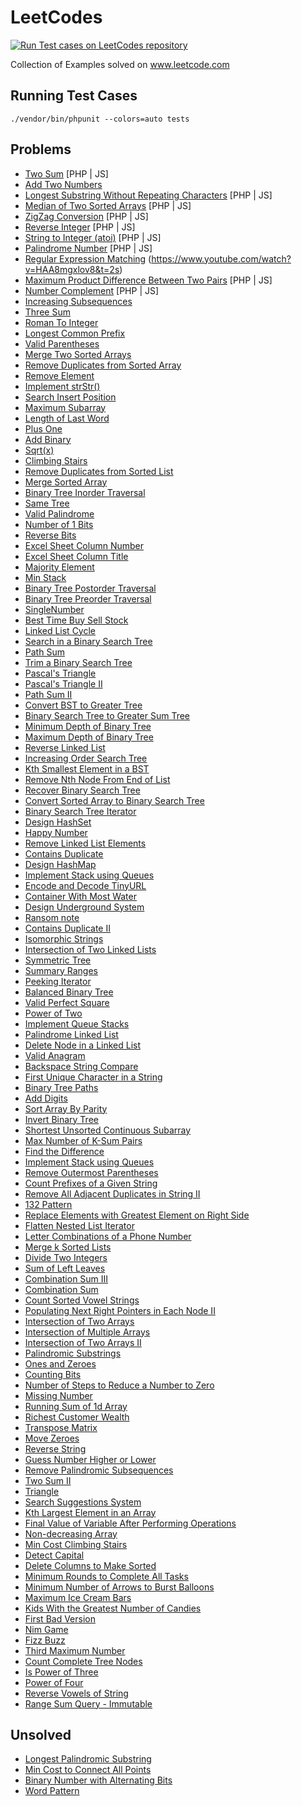 # LeetCodes

[![Run Test cases on LeetCodes repository](https://github.com/vishwac09/leet-codes/actions/workflows/leet-code-run-tests.yml/badge.svg?branch=master)](https://github.com/vishwac09/leet-codes/actions/workflows/leet-code-run-tests.yml)

Collection of Examples solved on www.leetcode.com

## Running Test Cases

```
./vendor/bin/phpunit --colors=auto tests
```

## Problems

- [Two Sum](https://leetcode.com/problems/two-sum) [PHP | JS]
- [Add Two Numbers](https://leetcode.com/problems/add-two-numbers)
- [Longest Substring Without Repeating Characters](https://leetcode.com/problems/longest-substring-without-repeating-characters) [PHP | JS]
- [Median of Two Sorted Arrays](https://leetcode.com/problems/median-of-two-sorted-arrays) [PHP | JS]
- [ZigZag Conversion](https://leetcode.com/problems/zigzag-conversion) [PHP | JS]
- [Reverse Integer](https://leetcode.com/problems/reverse-integer) [PHP | JS]
- [String to Integer (atoi)](https://leetcode.com/problems/string-to-integer-atoi) [PHP | JS]
- [Palindrome Number](https://leetcode.com/problems/palindrome-number) [PHP | JS]
- [Regular Expression Matching](https://leetcode.com/problems/regular-expression-matching) (https://www.youtube.com/watch?v=HAA8mgxlov8&t=2s)
- [Maximum Product Difference Between Two Pairs](https://leetcode.com/problems/maximum-product-difference-between-two-pairs/) [PHP | JS]
- [Number Complement](https://leetcode.com/problems/number-complement/) [PHP | JS]
- [Increasing Subsequences](https://leetcode.com/problems/increasing-subsequences/)
- [Three Sum](https://leetcode.com/problems/3sum/)
- [Roman To Integer](https://leetcode.com/problems/roman-to-integer/)
- [Longest Common Prefix](https://leetcode.com/problems/longest-common-prefix/)
- [Valid Parentheses](https://leetcode.com/problems/valid-parentheses/)
- [Merge Two Sorted Arrays](https://leetcode.com/problems/merge-two-sorted-lists/)
- [Remove Duplicates from Sorted Array](https://leetcode.com/problems/remove-duplicates-from-sorted-array/)
- [Remove Element](https://leetcode.com/problems/remove-element/)
- [Implement strStr()](https://leetcode.com/problems/implement-strstr/)
- [Search Insert Position](https://leetcode.com/problems/search-insert-position/)
- [Maximum Subarray](https://leetcode.com/problems/maximum-subarray/)
- [Length of Last Word](https://leetcode.com/problems/length-of-last-word/)
- [Plus One](https://leetcode.com/problems/plus-one/)
- [Add Binary](https://leetcode.com/problems/add-binary/)
- [Sqrt(x)](https://leetcode.com/problems/sqrtx/)
- [Climbing Stairs](https://leetcode.com/problems/climbing-stairs/)
- [Remove Duplicates from Sorted List](https://leetcode.com/problems/remove-duplicates-from-sorted-list/)
- [Merge Sorted Array](https://leetcode.com/problems/merge-sorted-array/)
- [Binary Tree Inorder Traversal](https://leetcode.com/problems/binary-tree-inorder-traversal/)
- [Same Tree](https://leetcode.com/problems/same-tree/)
- [Valid Palindrome](https://leetcode.com/problems/valid-palindrome/)
- [Number of 1 Bits](https://leetcode.com/problems/number-of-1-bits/)
- [Reverse Bits](https://leetcode.com/problems/reverse-bits/)
- [Excel Sheet Column Number](https://leetcode.com/problems/excel-sheet-column-number/)
- [Excel Sheet Column Title](https://leetcode.com/problems/excel-sheet-column-title/)
- [Majority Element](https://leetcode.com/problems/majority-element/)
- [Min Stack](https://leetcode.com/problems/min-stack/)
- [Binary Tree Postorder Traversal](https://leetcode.com/problems/binary-tree-postorder-traversal/)
- [Binary Tree Preorder Traversal](https://leetcode.com/problems/binary-tree-preorder-traversal/)
- [SingleNumber](https://leetcode.com/problems/single-number/)
- [Best Time Buy Sell Stock](https://leetcode.com/problems/best-time-to-buy-and-sell-stock/)
- [Linked List Cycle](https://leetcode.com/problems/linked-list-cycle/)
- [Search in a Binary Search Tree](https://leetcode.com/problems/search-in-a-binary-search-tree/)
- [Path Sum](https://leetcode.com/problems/path-sum/)
- [Trim a Binary Search Tree](https://leetcode.com/problems/trim-a-binary-search-tree/)
- [Pascal's Triangle](https://leetcode.com/problems/pascals-triangle/)
- [Pascal's Triangle II](https://leetcode.com/problems/pascals-triangle-ii/)
- [Path Sum II](https://leetcode.com/problems/path-sum-ii/)
- [Convert BST to Greater Tree](https://leetcode.com/problems/convert-bst-to-greater-tree/)
- [Binary Search Tree to Greater Sum Tree](https://leetcode.com/problems/binary-search-tree-to-greater-sum-tree/)
- [Minimum Depth of Binary Tree](https://leetcode.com/problems/minimum-depth-of-binary-tree/)
- [Maximum Depth of Binary Tree](https://leetcode.com/problems/maximum-depth-of-binary-tree/)
- [Reverse Linked List](https://leetcode.com/problems/reverse-linked-list/)
- [Increasing Order Search Tree](https://leetcode.com/problems/increasing-order-search-tree/)
- [Kth Smallest Element in a BST](https://leetcode.com/problems/kth-smallest-element-in-a-bst/)
- [Remove Nth Node From End of List](https://leetcode.com/problems/remove-nth-node-from-end-of-list/)
- [Recover Binary Search Tree](https://leetcode.com/problems/recover-binary-search-tree/)
- [Convert Sorted Array to Binary Search Tree](https://leetcode.com/problems/convert-sorted-array-to-binary-search-tree/)
- [Binary Search Tree Iterator](https://leetcode.com/problems/binary-search-tree-iterator/)
- [Design HashSet](https://leetcode.com/problems/design-hashset/)
- [Happy Number](https://leetcode.com/problems/happy-number/)
- [Remove Linked List Elements](https://leetcode.com/problems/remove-linked-list-elements/)
- [Contains Duplicate](https://leetcode.com/problems/contains-duplicate/)
- [Design HashMap](https://leetcode.com/problems/design-hashmap/)
- [Implement Stack using Queues](https://leetcode.com/problems/implement-stack-using-queues/)
- [Encode and Decode TinyURL](https://leetcode.com/problems/encode-and-decode-tinyurl/)
- [Container With Most Water](https://leetcode.com/problems/container-with-most-water/)
- [Design Underground System](https://leetcode.com/problems/design-underground-system/)
- [Ransom note](https://leetcode.com/problems/ransom-note/)
- [Contains Duplicate II](https://leetcode.com/problems/contains-duplicate-ii/)
- [Isomorphic Strings](https://leetcode.com/problems/isomorphic-strings/)
- [Intersection of Two Linked Lists](https://leetcode.com/problems/intersection-of-two-linked-lists/)
- [Symmetric Tree](https://leetcode.com/problems/symmetric-tree/)
- [Summary Ranges](https://leetcode.com/problems/summary-ranges/)
- [Peeking Iterator](https://leetcode.com/problems/peeking-iterator/)
- [Balanced Binary Tree](https://leetcode.com/problems/balanced-binary-tree/)
- [Valid Perfect Square](https://leetcode.com/problems/valid-perfect-square/)
- [Power of Two](https://leetcode.com/problems/power-of-two/)
- [Implement Queue Stacks](https://leetcode.com/problems/implement-queue-using-stacks/)
- [Palindrome Linked List](https://leetcode.com/problems/palindrome-linked-list/)
- [Delete Node in a Linked List](https://leetcode.com/problems/delete-node-in-a-linked-list/)
- [Valid Anagram](https://leetcode.com/problems/valid-anagram/)
- [Backspace String Compare](https://leetcode.com/problems/backspace-string-compare/)
- [First Unique Character in a String](https://leetcode.com/problems/first-unique-character-in-a-string/)
- [Binary Tree Paths](https://leetcode.com/problems/binary-tree-paths/)
- [Add Digits](https://leetcode.com/problems/add-digits/)
- [Sort Array By Parity](https://leetcode.com/problems/sort-array-by-parity/)
- [Invert Binary Tree](https://leetcode.com/problems/invert-binary-tree/)
- [Shortest Unsorted Continuous Subarray](https://leetcode.com/problems/shortest-unsorted-continuous-subarray/)
- [Max Number of K-Sum Pairs](https://leetcode.com/problems/max-number-of-k-sum-pairs/)
- [Find the Difference](https://leetcode.com/problems/find-the-difference/)
- [Implement Stack using Queues](https://leetcode.com/problems/implement-stack-using-queues/)
- [Remove Outermost Parentheses](https://leetcode.com/problems/remove-outermost-parentheses/)
- [Count Prefixes of a Given String](https://leetcode.com/problems/count-prefixes-of-a-given-string/)
- [Remove All Adjacent Duplicates in String II](https://leetcode.com/problems/remove-all-adjacent-duplicates-in-string-ii/)
- [132 Pattern](https://leetcode.com/problems/132-pattern/)
- [Replace Elements with Greatest Element on Right Side](https://leetcode.com/problems/replace-elements-with-greatest-element-on-right-side/)
- [Flatten Nested List Iterator](https://leetcode.com/problems/flatten-nested-list-iterator/)
- [Letter Combinations of a Phone Number](https://leetcode.com/problems/letter-combinations-of-a-phone-number/)
- [Merge k Sorted Lists](https://leetcode.com/problems/merge-k-sorted-lists/)
- [Divide Two Integers](https://leetcode.com/problems/divide-two-integers/)
- [Sum of Left Leaves](https://leetcode.com/problems/sum-of-left-leaves/)
- [Combination Sum III](https://leetcode.com/problems/combination-sum-iii/)
- [Combination Sum](https://leetcode.com/problems/combination-sum/)
- [Count Sorted Vowel Strings](https://leetcode.com/problems/count-sorted-vowel-strings/)
- [Populating Next Right Pointers in Each Node II](https://leetcode.com/problems/populating-next-right-pointers-in-each-node-ii/)
- [Intersection of Two Arrays](https://leetcode.com/problems/intersection-of-two-arrays/)
- [Intersection of Multiple Arrays](https://leetcode.com/problems/intersection-of-multiple-arrays/)
- [Intersection of Two Arrays II](https://leetcode.com/problems/intersection-of-two-arrays-ii/)
- [Palindromic Substrings](https://leetcode.com/problems/palindromic-substrings/)
- [Ones and Zeroes](https://leetcode.com/problems/ones-and-zeroes/)
- [Counting Bits](https://leetcode.com/problems/counting-bits/)
- [Number of Steps to Reduce a Number to Zero](https://leetcode.com/problems/number-of-steps-to-reduce-a-number-to-zero/)
- [Missing Number](https://leetcode.com/problems/missing-number/)
- [Running Sum of 1d Array](https://leetcode.com/problems/running-sum-of-1d-array/)
- [Richest Customer Wealth](https://leetcode.com/problems/richest-customer-wealth/)
- [Transpose Matrix](https://leetcode.com/problems/transpose-matrix/)
- [Move Zeroes](https://leetcode.com/problems/move-zeroes/)
- [Reverse String](https://leetcode.com/problems/reverse-string/)
- [Guess Number Higher or Lower](https://leetcode.com/problems/guess-number-higher-or-lower/)
- [Remove Palindromic Subsequences](https://leetcode.com/problems/remove-palindromic-subsequences/)
- [Two Sum II](https://leetcode.com/problems/two-sum-ii-input-array-is-sorted/)
- [Triangle](https://leetcode.com/problems/triangle/)
- [Search Suggestions System](https://leetcode.com/problems/search-suggestions-system/)
- [Kth Largest Element in an Array](https://leetcode.com/problems/kth-largest-element-in-an-array/)
- [Final Value of Variable After Performing Operations](https://leetcode.com/problems/final-value-of-variable-after-performing-operations/)
- [Non-decreasing Array](https://leetcode.com/problems/non-decreasing-array/)
- [Min Cost Climbing Stairs](https://leetcode.com/problems/min-cost-climbing-stairs/)
- [Detect Capital](https://leetcode.com/problems/detect-capital/description/)
- [Delete Columns to Make Sorted](https://leetcode.com/problems/delete-columns-to-make-sorted/)
- [Minimum Rounds to Complete All Tasks](https://leetcode.com/problems/minimum-rounds-to-complete-all-tasks/)
- [Minimum Number of Arrows to Burst Balloons](https://leetcode.com/problems/minimum-number-of-arrows-to-burst-balloons)
- [Maximum Ice Cream Bars](https://leetcode.com/problems/maximum-ice-cream-bars/)
- [Kids With the Greatest Number of Candies](https://leetcode.com/problems/kids-with-the-greatest-number-of-candies/description/)
- [First Bad Version](https://leetcode.com/problems/first-bad-version/description/)
- [Nim Game](https://leetcode.com/problems/nim-game/description/)
- [Fizz Buzz](https://leetcode.com/problems/fizz-buzz/description/)
- [Third Maximum Number](https://leetcode.com/problems/third-maximum-number/description/)
- [Count Complete Tree Nodes](https://leetcode.com/problems/count-complete-tree-nodes/)
- [Is Power of Three](https://leetcode.com/problems/power-of-three/submissions/1219983297/)
- [Power of Four](https://leetcode.com/problems/power-of-four/description/)
- [Reverse Vowels of String](https://leetcode.com/problems/reverse-vowels-of-a-string/description/)
- [Range Sum Query - Immutable](https://leetcode.com/problems/range-sum-query-immutable/description/)

## Unsolved

- [Longest Palindromic Substring](https://leetcode.com/problems/longest-palindromic-substring)
- [Min Cost to Connect All Points](https://leetcode.com/problems/min-cost-to-connect-all-points/)
- [Binary Number with Alternating Bits](https://leetcode.com/problems/binary-number-with-alternating-bits/)
- [Word Pattern](https://leetcode.com/problems/word-pattern/)
